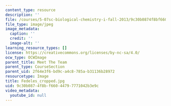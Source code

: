 ```yaml
---
content_type: resource
description: ''
file: /courses/5-07sc-biological-chemistry-i-fall-2013/9c30b0874f8bf66044797771042b3e9c_Fedeles_cropped.jpg
file_type: image/jpeg
image_metadata:
  caption: ''
  credit: ''
  image-alt: ''
learning_resource_types: []
license: https://creativecommons.org/licenses/by-nc-sa/4.0/
ocw_type: OCWImage
parent_title: Meet The Team
parent_type: CourseSection
parent_uid: 2f64e3f6-bd9c-a4c8-785a-b31136b28972
resourcetype: Image
title: Fedeles_cropped.jpg
uid: 9c30b087-4f8b-f660-4479-7771042b3e9c
video_metadata:
  youtube_id: null
---
```

